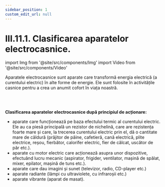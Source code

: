 ```yaml
---
sidebar_position: 1
custom_edit_url: null
---
```


# III.11.1. Clasificarea aparatelor electrocasnice.




import Img from '@site/src/components/Img'
import Video from '@site/src/components/Video'



<div class="alert alert--primary" role="alert">

Aparatele electrocasnice sunt aparate care transformă energia electrică (a curentului electric) în alte forme de energie. Ele sunt folosite în activitățile casnice pentru a crea un anumit cofort în viața noastră.



</div>


<br></br>


<div class="alert alert--primary" role="alert">

**Clasificarea aparatelor electrocasnice după principiul de acționare:**   
- aparate care funcționează pe baza efectului termic al curentului electric. Ele au ca piesă principală un rezistor de nichelină, care are rezistența foarte mare și care, la trecerea curentului electric  prin el, dă o cantitate mare de căldură (prăjitor de pâine, cafetieră, cană electrică, plite electrice, reșou, fierbător, calorifer electric, fier de călcat, uscător de păr etc.).
- aparate cu motor electric care acționează asupra unor dispozitive, efectuând lucru mecanic (aspirator, frigider, ventilator, mașină de spălat, mixer, epilator, mașină de tuns etc.).
- aparate care dau imagini și sunet (televizor, radio, CD-player etc.)
- aparate radiante (lămpi cu ultraviolete, cu infraroșii etc.)
- aparate vibrante (aparat de masat).



</div>

